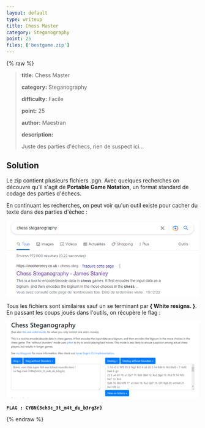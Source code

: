 ```yaml
---
layout: default
type: writeup
title: Chess Master
category: Steganography
point: 25
files: ['bestgame.zip']
---
```


{% raw %}
> **title:** Chess Master
>
> **category:** Steganography
>
> **difficulty:** Facile
>
> **point:** 25
>
> **author:** Maestran
>
> **description:**
>
> Juste des parties d'échecs, rien de suspect ici...
>
> 

## Solution

Le zip contient plusieurs fichiers .pgn. Avec quelques recherches on découvre qu'il s'agit de **Portable Game Notation**, un format standard de codage des parties d'échecs.

En continuant les recherches, on peut voir qu'un outil existe pour cacher du texte dans des parties d'échec :

![Recherche d'outil de stéganographie](images/research.png)

Tous les fichiers sont similaires sauf un se terminant par **{ White resigns. }**. En passant les coups joués dans l'outils, on récupère le flag :

![Utilisation de l'outil](images/unsteg.png)

**`FLAG : CYBN{3ch3c_3t_m4t_du_b3rg3r}`**

{% endraw %}
